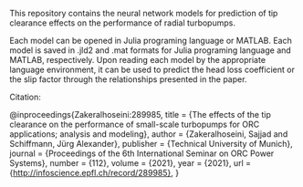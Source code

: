 This repository contains the neural network models for prediction of tip clearance effects on the performance of radial turbopumps.  

Each model can be opened in Julia programing language or MATLAB. Each model is saved in .jld2 and .mat formats for Julia programing language and MATLAB, respectively. 
Upon reading each model by the appropriate language environment, it can be used to predict the head loss coefficient or the slip factor through the relationships presented in the paper.


Citation:

@inproceedings{Zakeralhoseini:289985,
      title = {The effects of the tip clearance on the performance of  small-scale turbopumps for ORC applications; analysis and  modeling},
      author = {Zakeralhoseini, Sajjad and Schiffmann, Jürg Alexander},
      publisher = {Technical University of Munich},
      journal = {Proceedings of the 6th International Seminar on ORC Power  Systems},
      number = {112},
      volume = {2021},
      year = {2021},
      url = {http://infoscience.epfl.ch/record/289985},
}



